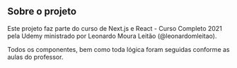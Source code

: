 ## Sobre o projeto

Este projeto faz parte do curso de Next.js e React - Curso Completo 2021 pela Udemy ministrado por Leonardo Moura Leitão (@leonardomleitao).

Todos os componentes, bem como toda lógica foram seguidas conforme as aulas do professor.

